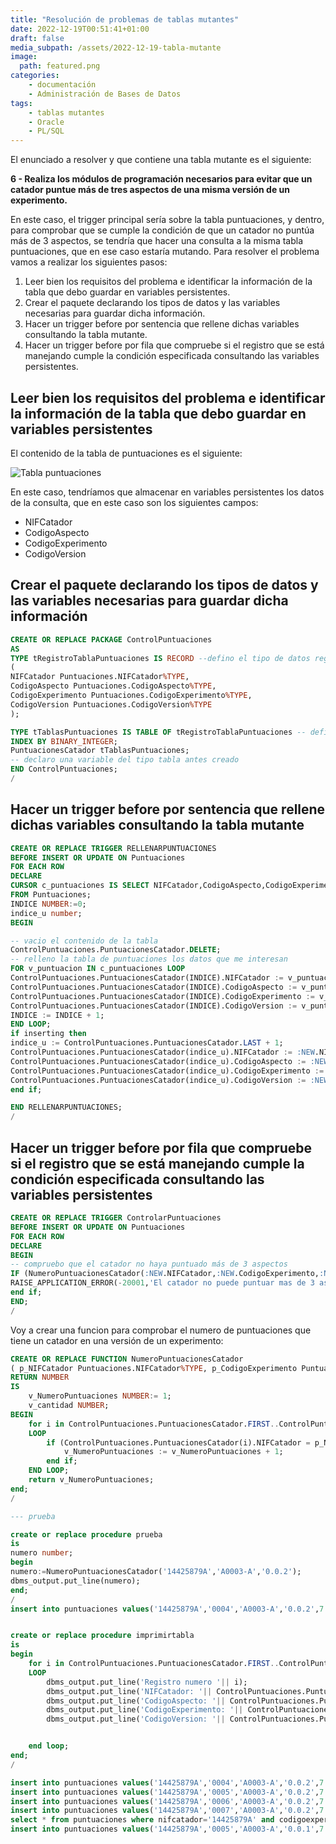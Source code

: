 ```yaml
---
title: "Resolución de problemas de tablas mutantes"
date: 2022-12-19T00:51:41+01:00
draft: false
media_subpath: /assets/2022-12-19-tabla-mutante
image:
  path: featured.png
categories:
    - documentación
    - Administración de Bases de Datos
tags:
    - tablas mutantes
    - Oracle
    - PL/SQL
---
```


El enunciado a resolver y que contiene una tabla mutante es el siguiente:

**6 - Realiza los módulos de programación necesarios para evitar que un catador puntue más de tres aspectos de una misma versión de un experimento.**

En este caso, el trigger principal sería sobre la tabla puntuaciones, y dentro, para comprobar que se cumple la condición de que un catador no puntúa más de 3 aspectos, se tendría que hacer una consulta a la misma tabla puntuaciones, que en ese caso estaría mutando. Para resolver el problema vamos a realizar los siguientes pasos:

1. Leer bien los requisitos del problema e identificar la
información de la tabla que debo guardar en variables
persistentes.
2. Crear el paquete declarando los tipos de datos y las variables
necesarias para guardar dicha información.
3. Hacer un trigger before por sentencia que rellene dichas
variables consultando la tabla mutante.
4. Hacer un trigger before por fila que compruebe si el registro
que se está manejando cumple la condición especificada
consultando las variables persistentes.

## Leer bien los requisitos del problema e identificar la información de la tabla que debo guardar en variables persistentes

El contenido de la tabla de puntuaciones es el siguiente:

![Tabla puntuaciones](https://i.imgur.com/wMxNzMj.png)

En este caso, tendríamos que almacenar en variables persistentes los datos de la consulta, que en este caso son los siguientes campos:

* NIFCatador
* CodigoAspecto
* CodigoExperimento
* CodigoVersion

## Crear el paquete declarando los tipos de datos y las variables necesarias para guardar dicha información

```sql
CREATE OR REPLACE PACKAGE ControlPuntuaciones
AS
TYPE tRegistroTablaPuntuaciones IS RECORD --defino el tipo de datos registro
(
NIFCatador Puntuaciones.NIFCatador%TYPE,
CodigoAspecto Puntuaciones.CodigoAspecto%TYPE,
CodigoExperimento Puntuaciones.CodigoExperimento%TYPE,
CodigoVersion Puntuaciones.CodigoVersion%TYPE
);

TYPE tTablasPuntuaciones IS TABLE OF tRegistroTablaPuntuaciones -- defino el tipo de datos tabla
INDEX BY BINARY_INTEGER;
PuntuacionesCatador tTablasPuntuaciones;
-- declaro una variable del tipo tabla antes creado
END ControlPuntuaciones;
/
```

## Hacer un trigger before por sentencia que rellene dichas variables consultando la tabla mutante

```sql
CREATE OR REPLACE TRIGGER RELLENARPUNTUACIONES
BEFORE INSERT OR UPDATE ON Puntuaciones
FOR EACH ROW
DECLARE
CURSOR c_puntuaciones IS SELECT NIFCatador,CodigoAspecto,CodigoExperimento,CodigoVersion
FROM Puntuaciones;
INDICE NUMBER:=0;
indice_u number;
BEGIN

-- vacio el contenido de la tabla
ControlPuntuaciones.PuntuacionesCatador.DELETE;
-- relleno la tabla de puntuaciones los datos que me interesan
FOR v_puntuacion IN c_puntuaciones LOOP
ControlPuntuaciones.PuntuacionesCatador(INDICE).NIFCatador := v_puntuacion.NIFCatador;
ControlPuntuaciones.PuntuacionesCatador(INDICE).CodigoAspecto := v_puntuacion.CodigoAspecto;
ControlPuntuaciones.PuntuacionesCatador(INDICE).CodigoExperimento := v_puntuacion.CodigoExperimento;
ControlPuntuaciones.PuntuacionesCatador(INDICE).CodigoVersion := v_puntuacion.CodigoVersion;
INDICE := INDICE + 1;
END LOOP;
if inserting then
indice_u := ControlPuntuaciones.PuntuacionesCatador.LAST + 1;
ControlPuntuaciones.PuntuacionesCatador(indice_u).NIFCatador := :NEW.NIFCatador;
ControlPuntuaciones.PuntuacionesCatador(indice_u).CodigoAspecto := :NEW.CodigoAspecto;
ControlPuntuaciones.PuntuacionesCatador(indice_u).CodigoExperimento := :NEW.CodigoExperimento;
ControlPuntuaciones.PuntuacionesCatador(indice_u).CodigoVersion := :NEW.CodigoVersion;
end if;

END RELLENARPUNTUACIONES;
/
```

## Hacer un trigger before por fila que compruebe si el registro que se está manejando cumple la condición especificada consultando las variables persistentes

```sql
CREATE OR REPLACE TRIGGER ControlarPuntuaciones
BEFORE INSERT OR UPDATE ON Puntuaciones
FOR EACH ROW
DECLARE
BEGIN
-- compruebo que el catador no haya puntuado más de 3 aspectos
IF (NumeroPuntuacionesCatador(:NEW.NIFCatador,:NEW.CodigoExperimento,:NEW.CodigoVersion) > 3) THEN
RAISE_APPLICATION_ERROR(-20001,'El catador no puede puntuar mas de 3 aspectos');
end if;
END;
/
```

Voy a crear una funcion para comprobar el numero de puntuaciones que tiene un catador en una versión de un experimento:

```sql
CREATE OR REPLACE FUNCTION NumeroPuntuacionesCatador
( p_NIFCatador Puntuaciones.NIFCatador%TYPE, p_CodigoExperimento Puntuaciones.CodigoExperimento%TYPE, p_CodigoVersion Puntuaciones.CodigoVersion%TYPE)
RETURN NUMBER
IS
    v_NumeroPuntuaciones NUMBER:= 1;
    v_cantidad NUMBER;
BEGIN
    for i in ControlPuntuaciones.PuntuacionesCatador.FIRST..ControlPuntuaciones.PuntuacionesCatador.LAST
    LOOP
        if (ControlPuntuaciones.PuntuacionesCatador(i).NIFCatador = p_NIFCatador) and (ControlPuntuaciones.PuntuacionesCatador(i).CodigoExperimento = p_CodigoExperimento) and (ControlPuntuaciones.PuntuacionesCatador(i).CodigoVersion = p_CodigoVersion) then
            v_NumeroPuntuaciones := v_NumeroPuntuaciones + 1;
        end if;
    END LOOP;
    return v_NumeroPuntuaciones;
end;
/

--- prueba

create or replace procedure prueba
is
numero number;
begin
numero:=NumeroPuntuacionesCatador('14425879A','A0003-A','0.0.2');
dbms_output.put_line(numero);
end;
/
insert into puntuaciones values('14425879A','0004','A0003-A','0.0.2',7.5);


create or replace procedure imprimirtabla
is
begin
    for i in ControlPuntuaciones.PuntuacionesCatador.FIRST..ControlPuntuaciones.PuntuacionesCatador.LAST
    LOOP
        dbms_output.put_line('Registro numero '|| i);
        dbms_output.put_line('NIFCatador: '|| ControlPuntuaciones.PuntuacionesCatador(i).NIFCatador);
        dbms_output.put_line('CodigoAspecto: '|| ControlPuntuaciones.PuntuacionesCatador(i).CodigoAspecto);
        dbms_output.put_line('CodigoExperimento: '|| ControlPuntuaciones.PuntuacionesCatador(i).CodigoExperimento);
        dbms_output.put_line('CodigoVersion: '|| ControlPuntuaciones.PuntuacionesCatador(i).CodigoVersion);


    end loop;
end;
/
```



```sql
insert into puntuaciones values('14425879A','0004','A0003-A','0.0.2',7.5);
insert into puntuaciones values('14425879A','0005','A0003-A','0.0.2',7.5);
insert into puntuaciones values('14425879A','0006','A0003-A','0.0.2',7.5);
insert into puntuaciones values('14425879A','0007','A0003-A','0.0.2',7.5);
select * from puntuaciones where nifcatador='14425879A' and codigoexperimento='A0003-A' and codigoversion='0.0.2';
insert into puntuaciones values('14425879A','0005','A0003-A','0.0.1',7.5);
```